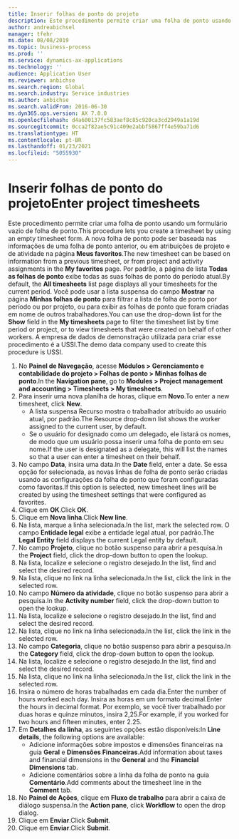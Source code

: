 ```yaml
---
title: Inserir folhas de ponto do projeto
description: Este procedimento permite criar uma folha de ponto usando um formulário vazio de folha de ponto.
author: andreabichsel
manager: tfehr
ms.date: 08/08/2019
ms.topic: business-process
ms.prod: ''
ms.service: dynamics-ax-applications
ms.technology: ''
audience: Application User
ms.reviewer: anbichse
ms.search.region: Global
ms.search.industry: Service industries
ms.author: anbichse
ms.search.validFrom: 2016-06-30
ms.dyn365.ops.version: AX 7.0.0
ms.openlocfilehash: d4a600137fc583aef8c85c920ca3cd2949a1a19d
ms.sourcegitcommit: 0cca2f82ae5c91c409e2abbf5867ff4e59ba71d6
ms.translationtype: HT
ms.contentlocale: pt-BR
ms.lasthandoff: 01/23/2021
ms.locfileid: "5055930"
---
```

# <a name="enter-project-timesheets"></a><span data-ttu-id="88fb3-103">Inserir folhas de ponto do projeto</span><span class="sxs-lookup"><span data-stu-id="88fb3-103">Enter project timesheets</span></span>

<span data-ttu-id="88fb3-104">Este procedimento permite criar uma folha de ponto usando um formulário vazio de folha de ponto.</span><span class="sxs-lookup"><span data-stu-id="88fb3-104">This procedure lets you create a timesheet by using an empty timesheet form.</span></span> <span data-ttu-id="88fb3-105">A nova folha de ponto pode ser baseada nas informações de uma folha de ponto anterior, ou em atribuições de projeto e de atividade na página **Meus favoritos**.</span><span class="sxs-lookup"><span data-stu-id="88fb3-105">The new timesheet can be based on information from a previous timesheet, or from project and activity assignments in the **My favorites** page.</span></span> <span data-ttu-id="88fb3-106">Por padrão, a página de lista **Todas as folhas de ponto** exibe todas as suas folhas de ponto do período atual.</span><span class="sxs-lookup"><span data-stu-id="88fb3-106">By default, the **All timesheets** list page displays all your timesheets for the current period.</span></span> <span data-ttu-id="88fb3-107">Você pode usar a lista suspensa do campo **Mostrar** na página **Minhas folhas de ponto** para filtrar a lista de folha de ponto por período ou por projeto, ou para exibir as folhas de ponto que foram criadas em nome de outros trabalhadores.</span><span class="sxs-lookup"><span data-stu-id="88fb3-107">You can use the drop-down list for the **Show** field in the **My timesheets** page to filter the timesheet list by time period or project, or to view timesheets that were created on behalf of other workers.</span></span> <span data-ttu-id="88fb3-108">A empresa de dados de demonstração utilizada para criar esse procedimento é a USSI.</span><span class="sxs-lookup"><span data-stu-id="88fb3-108">The demo data company used to create this procedure is USSI.</span></span>  

1. <span data-ttu-id="88fb3-109">No **Painel de Navegação**, acesse **Módulos > Gerenciamento e contabilidade do projeto > Folhas de ponto > Minhas folhas de ponto**.</span><span class="sxs-lookup"><span data-stu-id="88fb3-109">In the **Navigation pane**, go to **Modules > Project management and accounting > Timesheets > My timesheets**.</span></span>
2. <span data-ttu-id="88fb3-110">Para inserir uma nova planilha de horas, clique em **Novo**.</span><span class="sxs-lookup"><span data-stu-id="88fb3-110">To enter a new timesheet, click **New**.</span></span>
    - <span data-ttu-id="88fb3-111">A lista suspensa Recurso mostra o trabalhador atribuído ao usuário atual, por padrão.</span><span class="sxs-lookup"><span data-stu-id="88fb3-111">The Resource drop-down list shows the worker assigned to the current user, by default.</span></span>  
    - <span data-ttu-id="88fb3-112">Se o usuário for designado como um delegado, ele listará os nomes, de modo que um usuário possa inserir uma folha de ponto em seu nome.</span><span class="sxs-lookup"><span data-stu-id="88fb3-112">If the user is designated as a delegate, this will list the names so that a user can enter a timesheet on their behalf.</span></span>  
3. <span data-ttu-id="88fb3-113">No campo **Data**, insira uma data.</span><span class="sxs-lookup"><span data-stu-id="88fb3-113">In the **Date** field, enter a date.</span></span> <span data-ttu-id="88fb3-114">Se essa opção for selecionada, as novas linhas de folha de ponto serão criadas usando as configurações da folha de ponto que foram configuradas como favoritas.</span><span class="sxs-lookup"><span data-stu-id="88fb3-114">If this option is selected, new timesheet lines will be created by using the timesheet settings that were configured as favorites.</span></span>  
4. <span data-ttu-id="88fb3-115">Clique em **OK**.</span><span class="sxs-lookup"><span data-stu-id="88fb3-115">Click **OK**.</span></span>
5. <span data-ttu-id="88fb3-116">Clique em **Nova linha**.</span><span class="sxs-lookup"><span data-stu-id="88fb3-116">Click **New line**.</span></span>
6. <span data-ttu-id="88fb3-117">Na lista, marque a linha selecionada.</span><span class="sxs-lookup"><span data-stu-id="88fb3-117">In the list, mark the selected row.</span></span> <span data-ttu-id="88fb3-118">O campo **Entidade legal** exibe a entidade legal atual, por padrão.</span><span class="sxs-lookup"><span data-stu-id="88fb3-118">The **Legal Entity** field displays the current Legal entity by default.</span></span>   
7. <span data-ttu-id="88fb3-119">No campo **Projeto**, clique no botão suspenso para abrir a pesquisa.</span><span class="sxs-lookup"><span data-stu-id="88fb3-119">In the **Project** field, click the drop-down button to open the lookup.</span></span>
8. <span data-ttu-id="88fb3-120">Na lista, localize e selecione o registro desejado.</span><span class="sxs-lookup"><span data-stu-id="88fb3-120">In the list, find and select the desired record.</span></span>
9. <span data-ttu-id="88fb3-121">Na lista, clique no link na linha selecionada.</span><span class="sxs-lookup"><span data-stu-id="88fb3-121">In the list, click the link in the selected row.</span></span>
10. <span data-ttu-id="88fb3-122">No campo **Número da atividade**, clique no botão suspenso para abrir a pesquisa.</span><span class="sxs-lookup"><span data-stu-id="88fb3-122">In the **Activity number** field, click the drop-down button to open the lookup.</span></span>
11. <span data-ttu-id="88fb3-123">Na lista, localize e selecione o registro desejado.</span><span class="sxs-lookup"><span data-stu-id="88fb3-123">In the list, find and select the desired record.</span></span>
12. <span data-ttu-id="88fb3-124">Na lista, clique no link na linha selecionada.</span><span class="sxs-lookup"><span data-stu-id="88fb3-124">In the list, click the link in the selected row.</span></span>
13. <span data-ttu-id="88fb3-125">No campo **Categoria**, clique no botão suspenso para abrir a pesquisa.</span><span class="sxs-lookup"><span data-stu-id="88fb3-125">In the **Category** field, click the drop-down button to open the lookup.</span></span>
14. <span data-ttu-id="88fb3-126">Na lista, localize e selecione o registro desejado.</span><span class="sxs-lookup"><span data-stu-id="88fb3-126">In the list, find and select the desired record.</span></span>
15. <span data-ttu-id="88fb3-127">Na lista, clique no link na linha selecionada.</span><span class="sxs-lookup"><span data-stu-id="88fb3-127">In the list, click the link in the selected row.</span></span>
16. <span data-ttu-id="88fb3-128">Insira o número de horas trabalhadas em cada dia.</span><span class="sxs-lookup"><span data-stu-id="88fb3-128">Enter the number of hours worked each day.</span></span> <span data-ttu-id="88fb3-129">Insira as horas em um formato decimal.</span><span class="sxs-lookup"><span data-stu-id="88fb3-129">Enter the hours in decimal format.</span></span> <span data-ttu-id="88fb3-130">Por exemplo, se você tiver trabalhado por duas horas e quinze minutos, insira 2,25.</span><span class="sxs-lookup"><span data-stu-id="88fb3-130">For example, if you worked for two hours and fifteen minutes, enter 2.25.</span></span>   
17. <span data-ttu-id="88fb3-131">Em **Detalhes da linha**, as seguintes opções estão disponíveis:</span><span class="sxs-lookup"><span data-stu-id="88fb3-131">In **Line details**, the following options are available:</span></span>
    - <span data-ttu-id="88fb3-132">Adicione informações sobre impostos e dimensões financeiras na guia **Geral** e **Dimensões Financeiras**.</span><span class="sxs-lookup"><span data-stu-id="88fb3-132">Add information about taxes and financial dimensions in the **General** and the **Financial Dimensions** tab.</span></span>
    - <span data-ttu-id="88fb3-133">Adicione comentários sobre a linha da folha de ponto na guia **Comentário**.</span><span class="sxs-lookup"><span data-stu-id="88fb3-133">Add comments about the timesheet line in the **Comment** tab.</span></span>
20. <span data-ttu-id="88fb3-134">No **Painel de Ações**, clique em **Fluxo de trabalho** para abrir a caixa de diálogo suspensa.</span><span class="sxs-lookup"><span data-stu-id="88fb3-134">In the **Action pane**, click **Workflow** to open the drop dialog.</span></span>
21. <span data-ttu-id="88fb3-135">Clique em **Enviar**.</span><span class="sxs-lookup"><span data-stu-id="88fb3-135">Click **Submit**.</span></span>
22. <span data-ttu-id="88fb3-136">Clique em **Enviar**.</span><span class="sxs-lookup"><span data-stu-id="88fb3-136">Click **Submit**.</span></span>

